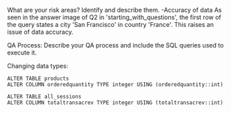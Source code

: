 What are your risk areas? Identify and describe them.
-Accuracy of data 
As seen in the answer image of Q2 in 'starting_with_questions', the first row of the query states a city 'San Francisco' in country 'France'. This raises an issue of data accuracy. 


QA Process:
Describe your QA process and include the SQL queries used to execute it.

Changing data types: 

```
ALTER TABLE products
ALTER COLUMN orderedquantity TYPE integer USING (orderedquantity::int)
```
```
ALTER TABLE all_sessions
ALTER COLUMN totaltransacrev TYPE integer USING (totaltransacrev::int)
```

